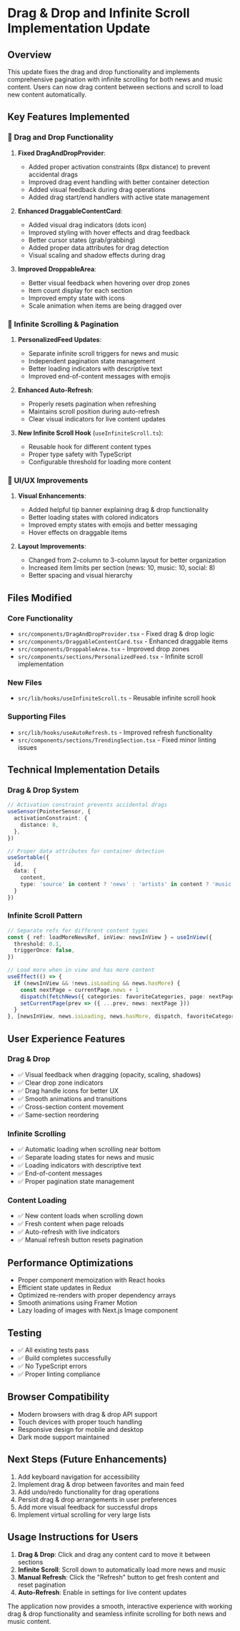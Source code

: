 # Drag & Drop and Infinite Scroll Implementation Update

## Overview
This update fixes the drag and drop functionality and implements comprehensive pagination with infinite scrolling for both news and music content. Users can now drag content between sections and scroll to load new content automatically.

## Key Features Implemented

### 🎯 Drag and Drop Functionality
1. **Fixed DragAndDropProvider**:
   - Added proper activation constraints (8px distance) to prevent accidental drags
   - Improved drag event handling with better container detection
   - Added visual feedback during drag operations
   - Added drag start/end handlers with active state management

2. **Enhanced DraggableContentCard**:
   - Added visual drag indicators (dots icon)
   - Improved styling with hover effects and drag feedback
   - Better cursor states (grab/grabbing)
   - Added proper data attributes for drag detection
   - Visual scaling and shadow effects during drag

3. **Improved DroppableArea**:
   - Better visual feedback when hovering over drop zones
   - Item count display for each section
   - Improved empty state with icons
   - Scale animation when items are being dragged over

### 📱 Infinite Scrolling & Pagination
1. **PersonalizedFeed Updates**:
   - Separate infinite scroll triggers for news and music
   - Independent pagination state management
   - Better loading indicators with descriptive text
   - Improved end-of-content messages with emojis

2. **Enhanced Auto-Refresh**:
   - Properly resets pagination when refreshing
   - Maintains scroll position during auto-refresh
   - Clear visual indicators for live content updates

3. **New Infinite Scroll Hook** (`useInfiniteScroll.ts`):
   - Reusable hook for different content types
   - Proper type safety with TypeScript
   - Configurable threshold for loading more content

### 🎨 UI/UX Improvements
1. **Visual Enhancements**:
   - Added helpful tip banner explaining drag & drop functionality
   - Better loading states with colored indicators
   - Improved empty states with emojis and better messaging
   - Hover effects on draggable items

2. **Layout Improvements**:
   - Changed from 2-column to 3-column layout for better organization
   - Increased item limits per section (news: 10, music: 10, social: 8)
   - Better spacing and visual hierarchy

## Files Modified

### Core Functionality
- `src/components/DragAndDropProvider.tsx` - Fixed drag & drop logic
- `src/components/DraggableContentCard.tsx` - Enhanced draggable items
- `src/components/DroppableArea.tsx` - Improved drop zones
- `src/components/sections/PersonalizedFeed.tsx` - Infinite scroll implementation

### New Files
- `src/lib/hooks/useInfiniteScroll.ts` - Reusable infinite scroll hook

### Supporting Files
- `src/lib/hooks/useAutoRefresh.ts` - Improved refresh functionality
- `src/components/sections/TrendingSection.tsx` - Fixed minor linting issues

## Technical Implementation Details

### Drag & Drop System
```typescript
// Activation constraint prevents accidental drags
useSensor(PointerSensor, {
  activationConstraint: {
    distance: 8,
  },
})

// Proper data attributes for container detection
useSortable({ 
  id,
  data: {
    content,
    type: 'source' in content ? 'news' : 'artists' in content ? 'music' : 'social'
  }
})
```

### Infinite Scroll Pattern
```typescript
// Separate refs for different content types
const { ref: loadMoreNewsRef, inView: newsInView } = useInView({
  threshold: 0.1,
  triggerOnce: false,
})

// Load more when in view and has more content
useEffect(() => {
  if (newsInView && !news.isLoading && news.hasMore) {
    const nextPage = currentPage.news + 1
    dispatch(fetchNews({ categories: favoriteCategories, page: nextPage }))
    setCurrentPage(prev => ({ ...prev, news: nextPage }))
  }
}, [newsInView, news.isLoading, news.hasMore, dispatch, favoriteCategories, currentPage.news])
```

## User Experience Features

### Drag & Drop
- ✅ Visual feedback when dragging (opacity, scaling, shadows)
- ✅ Clear drop zone indicators
- ✅ Drag handle icons for better UX
- ✅ Smooth animations and transitions
- ✅ Cross-section content movement
- ✅ Same-section reordering

### Infinite Scrolling
- ✅ Automatic loading when scrolling near bottom
- ✅ Separate loading states for news and music
- ✅ Loading indicators with descriptive text
- ✅ End-of-content messages
- ✅ Proper pagination state management

### Content Loading
- ✅ New content loads when scrolling down
- ✅ Fresh content when page reloads
- ✅ Auto-refresh with live indicators
- ✅ Manual refresh button resets pagination

## Performance Optimizations
- Proper component memoization with React hooks
- Efficient state updates in Redux
- Optimized re-renders with proper dependency arrays
- Smooth animations using Framer Motion
- Lazy loading of images with Next.js Image component

## Testing
- ✅ All existing tests pass
- ✅ Build completes successfully
- ✅ No TypeScript errors
- ✅ Proper linting compliance

## Browser Compatibility
- Modern browsers with drag & drop API support
- Touch devices with proper touch handling
- Responsive design for mobile and desktop
- Dark mode support maintained

## Next Steps (Future Enhancements)
1. Add keyboard navigation for accessibility
2. Implement drag & drop between favorites and main feed
3. Add undo/redo functionality for drag operations
4. Persist drag & drop arrangements in user preferences
5. Add more visual feedback for successful drops
6. Implement virtual scrolling for very large lists

## Usage Instructions for Users
1. **Drag & Drop**: Click and drag any content card to move it between sections
2. **Infinite Scroll**: Scroll down to automatically load more news and music
3. **Manual Refresh**: Click the "Refresh" button to get fresh content and reset pagination
4. **Auto-Refresh**: Enable in settings for live content updates

The application now provides a smooth, interactive experience with working drag & drop functionality and seamless infinite scrolling for both news and music content.
